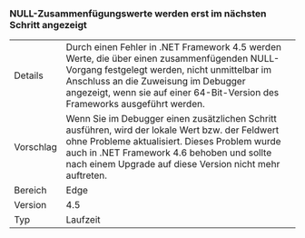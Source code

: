 ### <a name="null-coalescer-values-are-not-visible-in-debugger-until-one-step-later"></a>NULL-Zusammenfügungswerte werden erst im nächsten Schritt angezeigt

|   |   |
|---|---|
|Details|Durch einen Fehler in .NET Framework 4.5 werden Werte, die über einen zusammenfügenden NULL-Vorgang festgelegt werden, nicht unmittelbar im Anschluss an die Zuweisung im Debugger angezeigt, wenn sie auf einer 64-Bit-Version des Frameworks ausgeführt werden.|
|Vorschlag|Wenn Sie im Debugger einen zusätzlichen Schritt ausführen, wird der lokale Wert bzw. der Feldwert ohne Probleme aktualisiert. Dieses Problem wurde auch in .NET Framework 4.6 behoben und sollte nach einem Upgrade auf diese Version nicht mehr auftreten.|
|Bereich|Edge|
|Version|4.5|
|Typ|Laufzeit|

